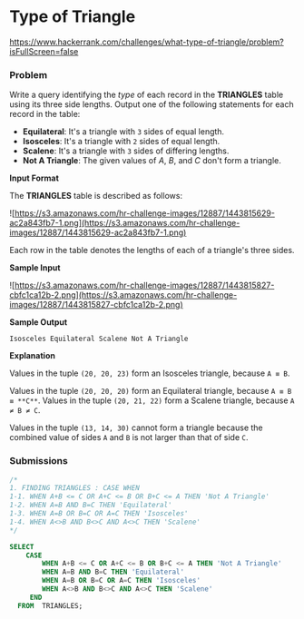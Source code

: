 # Type of Triangle

https://www.hackerrank.com/challenges/what-type-of-triangle/problem?isFullScreen=false

### Problem

Write a query identifying the *type* of each record in the **TRIANGLES** table using its three side lengths. Output one of the following statements for each record in the table:

- **Equilateral**: It's a triangle with `3` sides of equal length.
- **Isosceles**: It's a triangle with `2` sides of equal length.
- **Scalene**: It's a triangle with `3` sides of differing lengths.
- **Not A Triangle**: The given values of *A*, *B*, and *C* don't form a triangle.

**Input Format**

The **TRIANGLES** table is described as follows:

![https://s3.amazonaws.com/hr-challenge-images/12887/1443815629-ac2a843fb7-1.png](https://s3.amazonaws.com/hr-challenge-images/12887/1443815629-ac2a843fb7-1.png)

Each row in the table denotes the lengths of each of a triangle's three sides.

**Sample Input**

![https://s3.amazonaws.com/hr-challenge-images/12887/1443815827-cbfc1ca12b-2.png](https://s3.amazonaws.com/hr-challenge-images/12887/1443815827-cbfc1ca12b-2.png)

**Sample Output**

`Isosceles
Equilateral
Scalene
Not A Triangle`

**Explanation**

Values in the tuple `(20, 20, 23)` form an Isosceles triangle, because `A ≡ B`.

Values in the tuple `(20, 20, 20)` form an Equilateral triangle, because `A ≡ B ≡ **C**`. Values in the tuple `(20, 21, 22)` form a Scalene triangle, because `A ≠ B ≠ C`.

Values in the tuple `(13, 14, 30)` cannot form a triangle because the combined value of sides `A` and `B` is not larger than that of side `C`.

### Submissions

```sql
/*
1. FINDING TRIANGLES : CASE WHEN 
1-1. WHEN A+B <= C OR A+C <= B OR B+C <= A THEN 'Not A Triangle'
1-2. WHEN A=B AND B=C THEN 'Equilateral'
1-3. WHEN A=B OR B=C OR A=C THEN 'Isosceles'
1-4. WHEN A<>B AND B<>C AND A<>C THEN 'Scalene'
*/

SELECT  
    CASE
        WHEN A+B <= C OR A+C <= B OR B+C <= A THEN 'Not A Triangle'
        WHEN A=B AND B=C THEN 'Equilateral'
        WHEN A=B OR B=C OR A=C THEN 'Isosceles'
        WHEN A<>B AND B<>C AND A<>C THEN 'Scalene'
     END
  FROM  TRIANGLES;
```